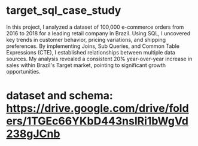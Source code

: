 # target_sql_case_study

In this project, I analyzed a dataset of 100,000 e-commerce orders from 2016 to 2018 for a leading retail company in Brazil. 
Using SQL, I uncovered key trends in customer behavior, pricing variations, and shipping preferences. 
By implementing Joins, Sub Queries, and Common Table Expressions (CTE), I established relationships between multiple data sources. 
My analysis revealed a consistent 20% year-over-year increase in sales within Brazil's Target market, pointing to significant growth opportunities.

# dataset and schema: https://drive.google.com/drive/folders/1TGEc66YKbD443nslRi1bWgVd238gJCnb
